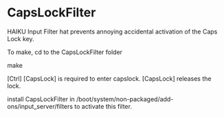 # CapsLockFilter
HAIKU Input Filter hat prevents annoying accidental activation of the Caps Lock key.

To make, cd to the CapsLockFilter folder

make 

[Ctrl] [CapsLock] is required to enter capslock. [CapsLock] releases the lock.

install CapsLockFilter in /boot/system/non-packaged/add-ons/input_server/filters to activate this filter.
